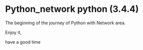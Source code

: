 # Python_network python (3.4.4)


The beginning  of the journey of Python with Network area.



Enjoy it, 

have a good time 

